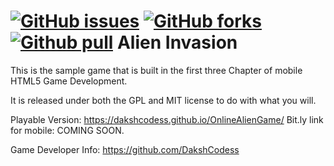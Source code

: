 [![GitHub issues](https://img.shields.io/github/issues/DakshCodess/OnlineAlienGame)](https://github.com/DakshCodess/OnlineAlienGame/issues) [![GitHub forks](https://img.shields.io/github/forks/DakshCodess/OnlineAlienGame)](https://github.com/DakshCodess/OnlineAlienGame/network/members) [![Github pull](https://img.shields.io/github/issues-pr/DakshCodess/OnlineAlienGame)](https://github.com/DakshCodess/OnlineAlienGame/pulls) 
Alien Invasion
==============
This is the sample game that is built in the first three Chapter of
mobile HTML5 Game Development.

It is released under both the GPL and MIT license to do with what you will.

Playable Version: https://dakshcodess.github.io/OnlineAlienGame/
Bit.ly link for mobile: 
COMING SOON.

Game Developer Info: https://github.com/DakshCodess 
